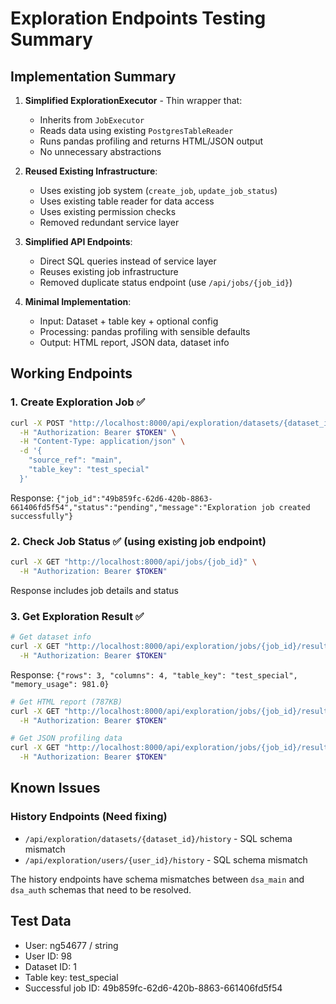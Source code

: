 # Exploration Endpoints Testing Summary

## Implementation Summary
1. **Simplified ExplorationExecutor** - Thin wrapper that:
   - Inherits from `JobExecutor`
   - Reads data using existing `PostgresTableReader`
   - Runs pandas profiling and returns HTML/JSON output
   - No unnecessary abstractions

2. **Reused Existing Infrastructure**:
   - Uses existing job system (`create_job`, `update_job_status`)
   - Uses existing table reader for data access
   - Uses existing permission checks
   - Removed redundant service layer

3. **Simplified API Endpoints**:
   - Direct SQL queries instead of service layer
   - Reuses existing job infrastructure
   - Removed duplicate status endpoint (use `/api/jobs/{job_id}`)

4. **Minimal Implementation**:
   - Input: Dataset + table key + optional config
   - Processing: pandas profiling with sensible defaults
   - Output: HTML report, JSON data, dataset info

## Working Endpoints

### 1. Create Exploration Job ✅
```bash
curl -X POST "http://localhost:8000/api/exploration/datasets/{dataset_id}/jobs" \
  -H "Authorization: Bearer $TOKEN" \
  -H "Content-Type: application/json" \
  -d '{
    "source_ref": "main",
    "table_key": "test_special"
  }'
```
Response: `{"job_id":"49b859fc-62d6-420b-8863-661406fd5f54","status":"pending","message":"Exploration job created successfully"}`

### 2. Check Job Status ✅ (using existing job endpoint)
```bash
curl -X GET "http://localhost:8000/api/jobs/{job_id}" \
  -H "Authorization: Bearer $TOKEN"
```
Response includes job details and status

### 3. Get Exploration Result ✅
```bash
# Get dataset info
curl -X GET "http://localhost:8000/api/exploration/jobs/{job_id}/result?format=info" \
  -H "Authorization: Bearer $TOKEN"
```
Response: `{"rows": 3, "columns": 4, "table_key": "test_special", "memory_usage": 981.0}`

```bash
# Get HTML report (787KB)
curl -X GET "http://localhost:8000/api/exploration/jobs/{job_id}/result?format=html" \
  -H "Authorization: Bearer $TOKEN"
```

```bash
# Get JSON profiling data
curl -X GET "http://localhost:8000/api/exploration/jobs/{job_id}/result?format=json" \
  -H "Authorization: Bearer $TOKEN"
```

## Known Issues

### History Endpoints (Need fixing)
- `/api/exploration/datasets/{dataset_id}/history` - SQL schema mismatch
- `/api/exploration/users/{user_id}/history` - SQL schema mismatch

The history endpoints have schema mismatches between `dsa_main` and `dsa_auth` schemas that need to be resolved.

## Test Data
- User: ng54677 / string
- User ID: 98
- Dataset ID: 1
- Table key: test_special
- Successful job ID: 49b859fc-62d6-420b-8863-661406fd5f54